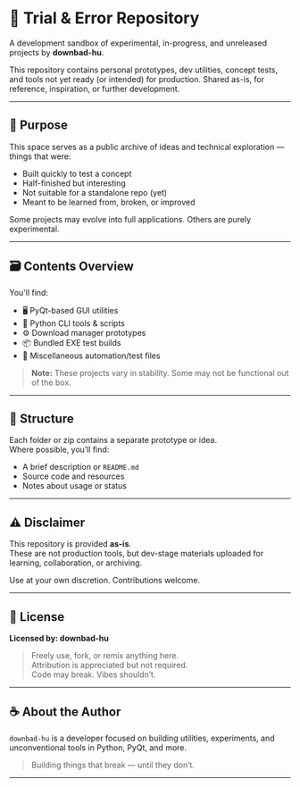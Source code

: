 # 🧪 Trial & Error Repository

A development sandbox of experimental, in-progress, and unreleased projects by **downbad-hu**.

This repository contains personal prototypes, dev utilities, concept tests, and tools not yet ready (or intended) for production. Shared as-is, for reference, inspiration, or further development.

---

## 📌 Purpose

This space serves as a public archive of ideas and technical exploration — things that were:
- Built quickly to test a concept
- Half-finished but interesting
- Not suitable for a standalone repo (yet)
- Meant to be learned from, broken, or improved

Some projects may evolve into full applications. Others are purely experimental.

---

## 🗃️ Contents Overview

You'll find:

- 🖥️ PyQt-based GUI utilities  
- 🔧 Python CLI tools & scripts  
- ⚙️ Download manager prototypes  
- 📦 Bundled EXE test builds  
- 🧪 Miscellaneous automation/test files  

> **Note:** These projects vary in stability. Some may not be functional out of the box.

---

## 📁 Structure

Each folder or zip contains a separate prototype or idea.  
Where possible, you’ll find:
- A brief description or `README.md`
- Source code and resources
- Notes about usage or status

---

## ⚠️ Disclaimer

This repository is provided **as-is**.  
These are not production tools, but dev-stage materials uploaded for learning, collaboration, or archiving.

Use at your own discretion. Contributions welcome.

---

## 📄 License

**Licensed by: downbad-hu**  
> Freely use, fork, or remix anything here.  
> Attribution is appreciated but not required.  
> Code may break. Vibes shouldn’t.

---

## ☕ About the Author

`downbad-hu` is a developer focused on building utilities, experiments, and unconventional tools in Python, PyQt, and more.

> Building things that break — until they don’t.

---

